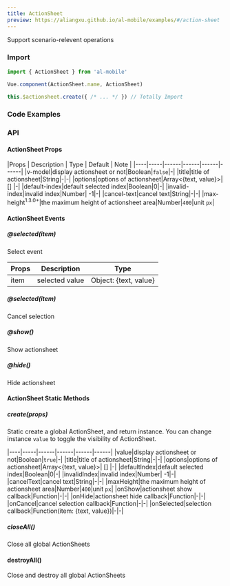 ```yaml
---
title: ActionSheet
preview: https://aliangxu.github.io/al-mobile/examples/#/action-sheet
---
```


Support scenario-relevent operations

### Import

```javascript
import { ActionSheet } from 'al-mobile'

Vue.component(ActionSheet.name, ActionSheet)

this.$actionsheet.create({ /* ... */ }) // Totally Import
```

### Code Examples
<!-- DEMO -->


### API

#### ActionSheet Props
|Props | Description | Type | Default | Note |
|----|-----|------|------|------|------|
|v-model|display actionsheet or not|Boolean|`false`|-|
|title|title of actionsheet|String|-|-|
|options|options of actionsheet|Array<{text, value}>| [] |-|
|default-index|default selected index|Boolean|0|-|
|invalid-index|invalid index|Number| -1|-|
|cancel-text|cancel text|String|-|-|
|max-height<sup class="version-after">1.3.0+</sup>|the maximum height of actionsheet area|Number|`400`|unit `px`|


#### ActionSheet Events

##### @selected(item)
Select event

|Props | Description | Type |
|----|-----|------|
|item|selected value|Object: {text, value}|

##### @selected(item)

Cancel selection

##### @show()

Show actionsheet

##### @hide()

Hide actionsheet

#### ActionSheet Static Methods

##### create(props)
Static create a global ActionSheet, and return instance. You can change instance `value` to toggle the visibility of ActionSheet.

|----|-----|------|------|------|------|
|value|display actionsheet or not|Boolean|`true`|-|
|title|title of actionsheet|String|-|-|
|options|options of actionsheet|Array<{text, value}>| [] |-|
|defaultIndex|default selected index|Boolean|0|-|
|invalidIndex|invalid index|Number| -1|-|
|cancelText|cancel text|String|-|-|
|maxHeight|the maximum height of actionsheet area|Number|`400`|unit `px`|
|onShow|actionsheet show callback|Function|-|-|
|onHide|actionsheet hide callback|Function|-|-|
|onCancel|cancel selection callback|Function|-|-|
|onSelected|selection callback|Function(item: {text, value})|-|-|

##### closeAll()
Close all global ActionSheets

#### destroyAll()
Close and destroy all global ActionSheets
